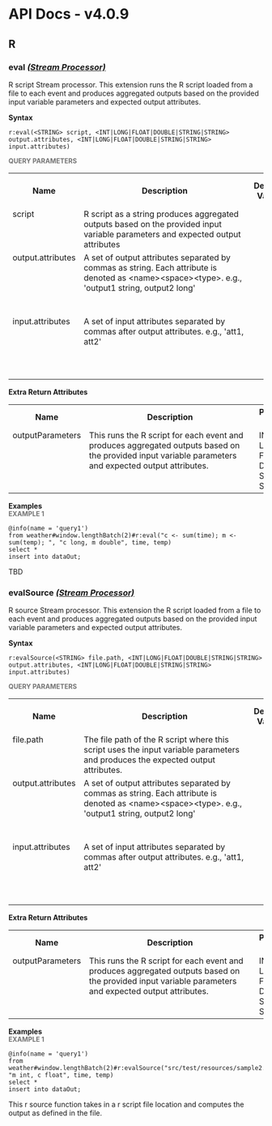 # API Docs - v4.0.9

## R

### eval *<a target="_blank" href="https://wso2.github.io/siddhi/documentation/siddhi-4.0/#stream-processor">(Stream Processor)</a>*

<p style="word-wrap: break-word">R script Stream processor. This extension runs the R script loaded from a file to each event and produces aggregated outputs based on the provided input variable parameters and expected output attributes.</p>

<span id="syntax" class="md-typeset" style="display: block; font-weight: bold;">Syntax</span>
```
r:eval(<STRING> script, <INT|LONG|FLOAT|DOUBLE|STRING|STRING> output.attributes, <INT|LONG|FLOAT|DOUBLE|STRING|STRING> input.attributes)
```

<span id="query-parameters" class="md-typeset" style="display: block; color: rgba(0, 0, 0, 0.54); font-size: 12.8px; font-weight: bold;">QUERY PARAMETERS</span>
<table>
    <tr>
        <th>Name</th>
        <th style="min-width: 20em">Description</th>
        <th>Default Value</th>
        <th>Possible Data Types</th>
        <th>Optional</th>
        <th>Dynamic</th>
    </tr>
    <tr>
        <td style="vertical-align: top">script</td>
        <td style="vertical-align: top; word-wrap: break-word">R script as a string produces aggregated outputs based on the provided input variable parameters and expected output attributes</td>
        <td style="vertical-align: top"></td>
        <td style="vertical-align: top">STRING</td>
        <td style="vertical-align: top">No</td>
        <td style="vertical-align: top">No</td>
    </tr>
    <tr>
        <td style="vertical-align: top">output.attributes</td>
        <td style="vertical-align: top; word-wrap: break-word">A set of output attributes separated by commas as string. Each attribute is denoted as &lt;name&gt;&lt;space&gt;&lt;type&gt;. e.g., 'output1 string, output2 long'</td>
        <td style="vertical-align: top"></td>
        <td style="vertical-align: top">INT<br>LONG<br>FLOAT<br>DOUBLE<br>STRING<br>STRING</td>
        <td style="vertical-align: top">No</td>
        <td style="vertical-align: top">No</td>
    </tr>
    <tr>
        <td style="vertical-align: top">input.attributes</td>
        <td style="vertical-align: top; word-wrap: break-word">A set of input attributes separated by commas after output attributes. e.g., 'att1, att2'</td>
        <td style="vertical-align: top"></td>
        <td style="vertical-align: top">INT<br>LONG<br>FLOAT<br>DOUBLE<br>STRING<br>STRING</td>
        <td style="vertical-align: top">No</td>
        <td style="vertical-align: top">No</td>
    </tr>
</table>
<span id="extra-return-attributes" class="md-typeset" style="display: block; font-weight: bold;">Extra Return Attributes</span>
<table>
    <tr>
        <th>Name</th>
        <th style="min-width: 20em">Description</th>
        <th>Possible Types</th>
    </tr>
    <tr>
        <td style="vertical-align: top">outputParameters</td>
        <td style="vertical-align: top; word-wrap: break-word">This runs the R script for each event and produces  aggregated outputs based on the provided input variable parameters and expected output attributes.</td>
        <td style="vertical-align: top">INT<br>LONG<br>FLOAT<br>DOUBLE<br>STRING<br>STRING</td>
    </tr>
</table>

<span id="examples" class="md-typeset" style="display: block; font-weight: bold;">Examples</span>
<span id="example-1" class="md-typeset" style="display: block; color: rgba(0, 0, 0, 0.54); font-size: 12.8px; font-weight: bold;">EXAMPLE 1</span>
```
@info(name = 'query1')
from weather#window.lengthBatch(2)#r:eval("c <- sum(time); m <- sum(temp); ", "c long, m double", time, temp) 
select * 
insert into dataOut;
```
<p style="word-wrap: break-word">TBD</p>

### evalSource *<a target="_blank" href="https://wso2.github.io/siddhi/documentation/siddhi-4.0/#stream-processor">(Stream Processor)</a>*

<p style="word-wrap: break-word">R source Stream processor. This extension the R script loaded from a file to each event and produces aggregated outputs based on the provided input variable parameters and expected output attributes.</p>

<span id="syntax" class="md-typeset" style="display: block; font-weight: bold;">Syntax</span>
```
r:evalSource(<STRING> file.path, <INT|LONG|FLOAT|DOUBLE|STRING|STRING> output.attributes, <INT|LONG|FLOAT|DOUBLE|STRING|STRING> input.attributes)
```

<span id="query-parameters" class="md-typeset" style="display: block; color: rgba(0, 0, 0, 0.54); font-size: 12.8px; font-weight: bold;">QUERY PARAMETERS</span>
<table>
    <tr>
        <th>Name</th>
        <th style="min-width: 20em">Description</th>
        <th>Default Value</th>
        <th>Possible Data Types</th>
        <th>Optional</th>
        <th>Dynamic</th>
    </tr>
    <tr>
        <td style="vertical-align: top">file.path</td>
        <td style="vertical-align: top; word-wrap: break-word">The file path of the R script where this script uses the input variable parameters and produces the expected output attributes.</td>
        <td style="vertical-align: top"></td>
        <td style="vertical-align: top">STRING</td>
        <td style="vertical-align: top">No</td>
        <td style="vertical-align: top">No</td>
    </tr>
    <tr>
        <td style="vertical-align: top">output.attributes</td>
        <td style="vertical-align: top; word-wrap: break-word">A set of output attributes separated by commas as string. Each attribute is denoted as &lt;name&gt;&lt;space&gt;&lt;type&gt;. e.g., 'output1 string, output2 long'</td>
        <td style="vertical-align: top"></td>
        <td style="vertical-align: top">INT<br>LONG<br>FLOAT<br>DOUBLE<br>STRING<br>STRING</td>
        <td style="vertical-align: top">No</td>
        <td style="vertical-align: top">No</td>
    </tr>
    <tr>
        <td style="vertical-align: top">input.attributes</td>
        <td style="vertical-align: top; word-wrap: break-word">A set of input attributes separated by commas after output attributes. e.g., 'att1, att2'</td>
        <td style="vertical-align: top"></td>
        <td style="vertical-align: top">INT<br>LONG<br>FLOAT<br>DOUBLE<br>STRING<br>STRING</td>
        <td style="vertical-align: top">No</td>
        <td style="vertical-align: top">No</td>
    </tr>
</table>
<span id="extra-return-attributes" class="md-typeset" style="display: block; font-weight: bold;">Extra Return Attributes</span>
<table>
    <tr>
        <th>Name</th>
        <th style="min-width: 20em">Description</th>
        <th>Possible Types</th>
    </tr>
    <tr>
        <td style="vertical-align: top">outputParameters</td>
        <td style="vertical-align: top; word-wrap: break-word">This runs the R script for each event and produces  aggregated outputs based on the provided input variable parameters and expected output attributes.</td>
        <td style="vertical-align: top">INT<br>LONG<br>FLOAT<br>DOUBLE<br>STRING<br>STRING</td>
    </tr>
</table>

<span id="examples" class="md-typeset" style="display: block; font-weight: bold;">Examples</span>
<span id="example-1" class="md-typeset" style="display: block; color: rgba(0, 0, 0, 0.54); font-size: 12.8px; font-weight: bold;">EXAMPLE 1</span>
```
@info(name = 'query1')
from weather#window.lengthBatch(2)#r:evalSource("src/test/resources/sample2.R", "m int, c float", time, temp)
select *
insert into dataOut;
```
<p style="word-wrap: break-word">This r source function takes in a r script file location and computes the output as defined in the file.</p>

